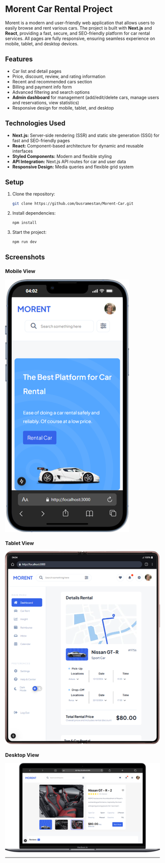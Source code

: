 # Morent Car Rental Project

Morent is a modern and user-friendly web application that allows users to easily browse and rent various cars. The project is built with **Next.js** and **React**, providing a fast, secure, and SEO-friendly platform for car rental services. All pages are fully responsive, ensuring seamless experience on mobile, tablet, and desktop devices.

## Features

- Car list and detail pages
- Price, discount, review, and rating information
- Recent and recommended cars section
- Billing and payment info form
- Advanced filtering and search options
- **Admin dashboard** for management (add/edit/delete cars, manage users and reservations, view statistics)
- Responsive design for mobile, tablet, and desktop

## Technologies Used

- **Next.js:** Server-side rendering (SSR) and static site generation (SSG) for fast and SEO-friendly pages
- **React:** Component-based architecture for dynamic and reusable interfaces
- **Styled Components:** Modern and flexible styling
- **API Integration:** Next.js API routes for car and user data
- **Responsive Design:** Media queries and flexible grid system

## Setup

1. Clone the repository:
   ```sh
   git clone https://github.com/busramestan/Morent-Car.git
   ```
2. Install dependencies:
   ```sh
   npm install
   ```
3. Start the project:
   ```sh
   npm run dev
   ```

## Screenshots

### Mobile View
![Mobile View](src/images/iPhone-13-PRO-localhost.png)

### Tablet View
![Tablet View](src/images/Galaxy-Fold2-localhost.png)

### Desktop View
![Desktop View](src/images/Macbook-Air-localhost.png)

---